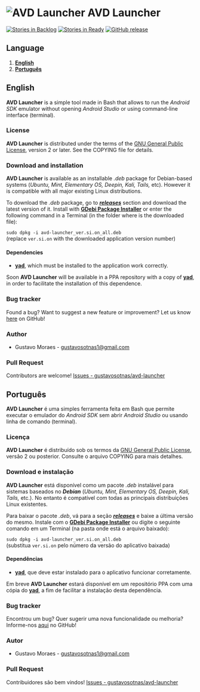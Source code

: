![AVD Launcher](http://cdn3.aptoide.com/imgs/a/d/c/adc53969fb60384ae370ef13555a3ff4.png) AVD Launcher
=====================================================================================================

[![Stories in Backlog](https://img.shields.io/github/issues-raw/gustavosotnas/avd-launcher.svg?label=backlog&style=plastic)](https://waffle.io/gustavosotnas/avd-launcher)
[![Stories in Ready](https://badge.waffle.io/gustavosotnas/avd-launcher.png?label=ready&title=ready)](https://waffle.io/gustavosotnas/avd-launcher)
[![GitHub release](https://img.shields.io/github/tag/gustavosotnas/avd-launcher.svg?label=unstable&style=plastic)](https://github.com/gustavosotnas/avd-launcher/releases/latest)

Language
--------
1. [**English**](#english)
2. [**Português**](#português)

English
--------------------------
**AVD Launcher** is a simple tool made in Bash that allows to run the *Android SDK* emulator without opening *Android Studio* or using command-line interface (terminal).

### License
**AVD Launcher** is distributed under the terms of the [GNU General Public License](http://www.gnu.org/licenses/), version 2 or later. See the COPYING file for details.

### Download and installation
**AVD Launcher** is available as an installable *.deb* package for Debian-based systems (*Ubuntu, Mint, Elementary OS, Deepin, Kali, Tails,* etc). However it is compatible with all major existing Linux distributions.

To download the *.deb* package, go to [***releases***](https://github.com/gustavosotnas/avd-launcher/releases/latest) section and download the latest version of it. Install with [**GDebi Package Installer**](https://apps.ubuntu.com/cat/applications/gdebi/) or enter the following command in a Terminal (in the folder where is the downloaded file):

`sudo dpkg -i avd-launcher_ver.si.on_all.deb` <br>
(replace `ver.si.on` with the downloaded application version number)

#### Dependencies
 * [**yad**](http://www.webupd8.org/2010/12/yad-zenity-on-steroids-display.html), which must be installed to the application work correctly.

<!--[**GDebi**](https://apps.ubuntu.com/cat/applications/gdebi/) installs [**yad**](http://www.webupd8.org/2010/12/yad-zenity-on-steroids-display.html) if it doesn't installed.-->

Soon **AVD Launcher** will be available in a PPA repository with a copy of [**yad**](http://www.webupd8.org/2010/12/yad-zenity-on-steroids-display.html), in order to facilitate the installation of this dependence.

### Bug tracker
Found a bug? Want to suggest a new feature or improvement? Let us know [here](https://github.com/gustavosotnas/avd-launcher/issues) on GitHub!

### Author
 * Gustavo Moraes - <gustavosotnas1@gmail.com>

### Pull Request
Contributors are welcome! [Issues - gustavosotnas/avd-launcher](https://github.com/gustavosotnas/avd-launcher/issues)

Português
--------------------------
**AVD Launcher** é uma simples ferramenta feita em Bash que permite executar o emulador do *Android SDK* sem abrir *Android Studio* ou usando linha de comando (terminal).

### Licença
**AVD Launcher** é distribuído sob os termos da [GNU General Public License](http://www.gnu.org/licenses/), versão 2 ou posterior. Consulte o arquivo COPYING para mais detalhes.

### Download e instalação
**AVD Launcher** está disponível como um pacote *.deb* instalável para sistemas baseados no ***Debian*** (*Ubuntu, Mint, Elementary OS, Deepin, Kali, Tails,* etc.). No entanto é compatível com todas as principais distribuições Linux existentes.

Para baixar o pacote *.deb*, vá para a seção [***releases***](https://github.com/gustavosotnas/avd-launcher/releases/latest) e baixe a última versão do mesmo. Instale com o [**GDebi Package Installer**](https://apps.ubuntu.com/cat/applications/gdebi/) ou digite o seguinte comando em um Terminal (na pasta onde está o arquivo baixado):

`sudo dpkg -i avd-launcher_ver.si.on_all.deb` <br>
(substitua `ver.si.on` pelo número da versão do aplicativo baixada)

#### Dependências
 * [**yad**](http://www.webupd8.org/2010/12/yad-zenity-on-steroids-display.html), que deve estar instalado para o aplicativo funcionar corretamente.

<!--[**GDebi**](https://apps.ubuntu.com/cat/applications/gdebi/) instala [**yad**](http://www.webupd8.org/2010/12/yad-zenity-on-steroids-display.html) se ele não estiver instalado.-->

Em breve **AVD Launcher** estará disponível em um repositório PPA com uma cópia do [**yad**](http://www.webupd8.org/2010/12/yad-zenity-on-steroids-display.html), a fim de facilitar a instalação desta dependência.

### Bug tracker
Encontrou um bug? Quer sugerir uma nova funcionalidade ou melhoria? Informe-nos [aqui](https://github.com/gustavosotnas/avd-launcher/issues) no GitHub!

### Autor
 * Gustavo Moraes - <gustavosotnas1@gmail.com>

### Pull Request
Contribuidores são bem vindos! [Issues - gustavosotnas/avd-launcher](https://github.com/gustavosotnas/avd-launcher/issues)

